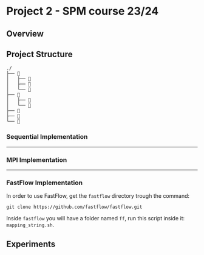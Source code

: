 # Project 2 - SPM course 23/24
## Overview
## Project Structure
```
./
├── 📂 
│   ├── 📄 
│   ├── 📄 
│   └── 📄 
├── 📂 
│   ├── 📄 
│   └── 📄 
├── 📄 
├── 📄 
└── 📄 
```
### Sequential Implementation

---
### MPI Implementation
---

### FastFlow Implementation
In order to use FastFlow, get the `fastflow` directory trough the command: 
```
git clone https://github.com/fastflow/fastflow.git
```
Inside `fastflow` you will have a folder named `ff`, run this script inside it: `mapping_string.sh`.

## Experiments
